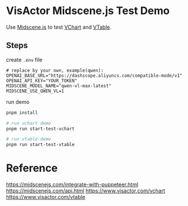 # VisActor Midscene.js Test Demo

Use [Midscene.js](https://github.com/web-infra-dev/midscene) to test [VChart](https://github.com/VisActor/VChart) and [VTable](https://github.com/VisActor/VTable).

## Steps

create `.env` file

```shell
# replace by your own, example(qwen):
OPENAI_BASE_URL="https://dashscope.aliyuncs.com/compatible-mode/v1"
OPENAI_API_KEY="YOUR_TOKEN"
MIDSCENE_MODEL_NAME="qwen-vl-max-latest"
MIDSCENE_USE_QWEN_VL=1
```

run demo

```bash
pnpm install 

# run vchart demo
pnpm run start-test-vchart

# run vtable demo
pnpm run start-test-vtable
```

# Reference 

https://midscenejs.com/integrate-with-puppeteer.html
https://midscenejs.com/api.html
https://www.visactor.com/vchart
https://www.visactor.com/vtable